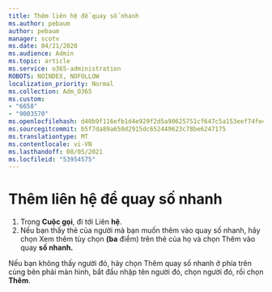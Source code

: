 ```yaml
---
title: Thêm liên hệ để quay số nhanh
ms.author: pebaum
author: pebaum
manager: scotv
ms.date: 04/21/2020
ms.audience: Admin
ms.topic: article
ms.service: o365-administration
ROBOTS: NOINDEX, NOFOLLOW
localization_priority: Normal
ms.collection: Adm_O365
ms.custom:
- "6658"
- "9003570"
ms.openlocfilehash: d40b9f116efb1d4e929f2d5a90625751cf647c5a153eef74fe49ae09f1202263
ms.sourcegitcommit: b5f7da89a650d2915dc652449623c78be6247175
ms.translationtype: MT
ms.contentlocale: vi-VN
ms.lasthandoff: 08/05/2021
ms.locfileid: "53954575"
---
```

# <a name="add-contacts-to-speed-dial"></a>Thêm liên hệ để quay số nhanh

1. Trong  **Cuộc gọi**, đi tới Liên  **hệ**.
2. Nếu bạn thấy thẻ của người mà bạn muốn thêm vào quay số nhanh, hãy chọn Xem thêm tùy chọn **(ba** điểm) trên thẻ của họ và chọn Thêm vào quay **số nhanh.**

Nếu bạn không thấy người  đó, hãy chọn Thêm quay số nhanh ở phía trên cùng bên phải màn hình, bắt đầu nhập tên người đó, chọn người đó, rồi chọn **Thêm**.
